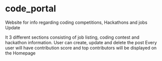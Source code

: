 # code_portal
Website for info regarding coding competitions, Hackathons and jobs Update

It 3 different sections consisting of job listing, coding contest and hackathon information.
User can create, update and delete the post
Every user will have contribution score and top contributors will be displayed on the Homepage
